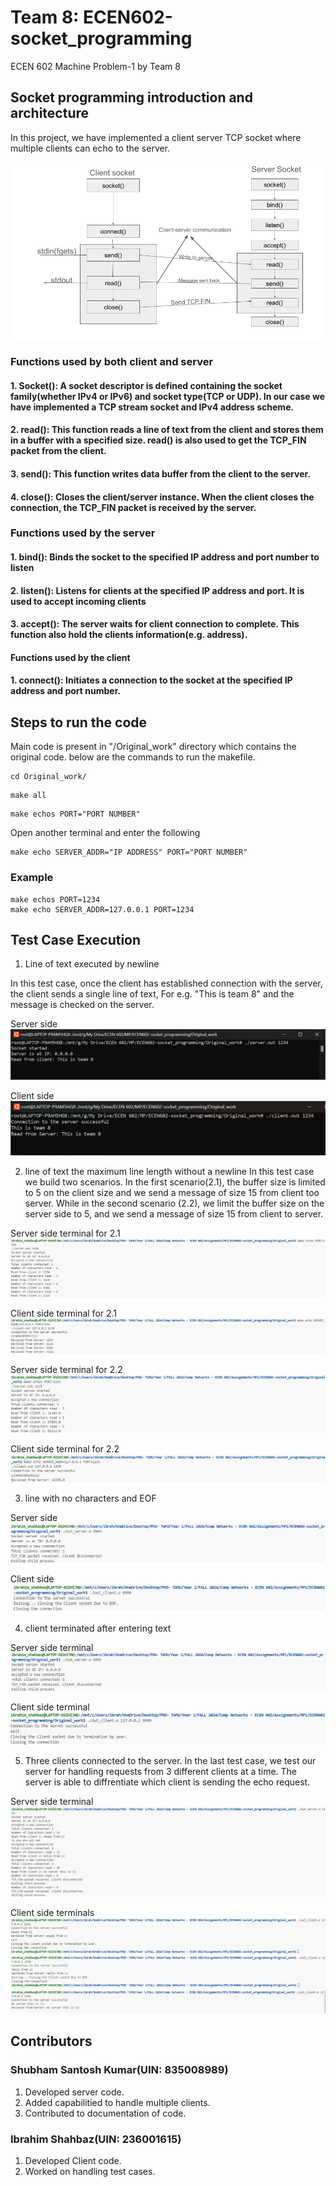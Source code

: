 # Team 8: ECEN602-socket_programming
ECEN 602 Machine Problem-1 by Team 8


## Socket programming introduction and architecture


In this project, we have implemented a client server TCP socket where multiple clients can echo to the server.

![architecture](Screenshots/architecture.png)

### Functions used by both client and server
#### 1. Socket(): A socket descriptor is defined containing the socket family(whether IPv4 or IPv6) and socket type(TCP or UDP). In our case we have implemented a TCP stream socket and IPv4 address scheme.

#### 2. read(): This function reads a line of text from the client and stores them in a buffer with a specified size. read() is also used to get the TCP_FIN packet from the client.

#### 3. send(): This function writes data buffer from the client to the server. 

#### 4. close(): Closes the client/server instance. When the client closes the connection, the TCP_FIN packet is received by the server.

### Functions used by the server
#### 1. bind(): Binds the socket to the specified IP address and port number to listen

#### 2. listen(): Listens for clients at the specified IP address and port. It is used to accept incoming clients

#### 3. accept(): The server waits for client connection to complete. This function also hold the clients information(e.g. address).

#### Functions used by the client

#### 1. connect(): Initiates a connection to the socket at the specified IP address and port number.

## Steps to run the code

Main code is present in "/Original_work" directory which contains the original code. below are the commands to run the makefile.
```console
cd Original_work/
```
```
make all
```
```
make echos PORT="PORT NUMBER"
```
Open another terminal and enter the following
```
make echo SERVER_ADDR="IP ADDRESS" PORT="PORT NUMBER" 
```

### Example 
```console
make echos PORT=1234
make echo SERVER_ADDR=127.0.0.1 PORT=1234
```

## Test Case Execution

1. Line of text executed by newline
 
In this test case, once the client has established connection with the server, the client sends a single line of text, For e.g. "This is team 8" and the message is checked on the server.
 
Server side
![Test Case 1 server screenshot](Screenshots/TS1_server.png)
 
Client side
![Test Case 1 server screenshot](Screenshots/TS1_client.png)
 
2. line of text the maximum line length without a newline
In this test case we build two scenarios. In the first scenario(2.1), the buffer size is limited to 5 on the client size and we send a message of size 15 from client too server. While in the second scenario (2.2), we limit the buffer size on the server side to 5, and we send a message of size 15 from client to server.
 
Server side terminal for 2.1
![Test Case 2.1 Server screenshot](Screenshots/TS2_1_server.png)
 
Client side terminal for 2.1
![Test Case 2.1 Client screenshot](Screenshots/TS2_1_client.png)
 
Server side terminal for 2.2
![Test Case 2.2 Server screenshot](Screenshots/TS2_2_server.png)
 
Client side terminal for 2.2
![Test Case 2.2 Client screenshot](Screenshots/TS2_2_client.png)
 
3. line with no characters and EOF
 
Server side
![Test Case 3 Server screenshot](Screenshots/TS3_server.png)
 
Client side
![Test Case 3 client screenshot](Screenshots/TS3_client.png)
 
4. client terminated after entering text
 
Server side terminal
![Test Case 4 server screenshot](Screenshots/TS4_server.png)
 
Client side terminal
![Test Case 4 client screenshot](Screenshots/TS4_client.png)
 
5. Three clients connected to the server.
In the last test case, we test our server for handling requests from 3 different clients at a time. The server is able to diffrentiate which client is sending the echo request.
 
Server side terminal
![Test Case 5 server screenshot](Screenshots/TS5_server.png)
 
Client side terminals
![Test Case 5 client#1 screenshot](Screenshots/TS5_client1.png)
![Test Case 5 client#2 screenshot](Screenshots/TS5_client2.png)
![Test Case 5 client#3 screenshot](Screenshots/TS5_client3.png)

## Contributors

### Shubham Santosh Kumar(UIN: 835008989)
1. Developed server code.
2. Added capabilitied to handle multiple clients.
3. Contributed to documentation of code.

### Ibrahim Shahbaz(UIN: 236001615)
1. Developed Client code.
2. Worked on handling test cases.